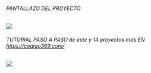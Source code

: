 ###### PANTALLAZO DEL PROYECTO
![](https://i.ibb.co/Kj8RkDK/612.png)
###### TUTORIAL PASO A PASO de éste y 14 proyectos más EN https://codigo369.com/
![](https://i.ibb.co/McmqWcv/erwe345.png)
